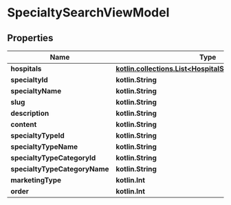 
# SpecialtySearchViewModel

## Properties
Name | Type | Description | Notes
------------ | ------------- | ------------- | -------------
**hospitals** | [**kotlin.collections.List&lt;HospitalSearchItemViewModel&gt;**](HospitalSearchItemViewModel.md) |  |  [optional]
**specialtyId** | **kotlin.String** |  |  [optional]
**specialtyName** | **kotlin.String** |  |  [optional]
**slug** | **kotlin.String** |  |  [optional]
**description** | **kotlin.String** |  |  [optional]
**content** | **kotlin.String** |  |  [optional]
**specialtyTypeId** | **kotlin.String** |  |  [optional]
**specialtyTypeName** | **kotlin.String** |  |  [optional]
**specialtyTypeCategoryId** | **kotlin.String** |  |  [optional]
**specialtyTypeCategoryName** | **kotlin.String** |  |  [optional]
**marketingType** | **kotlin.Int** |  |  [optional]
**order** | **kotlin.Int** |  |  [optional]




